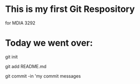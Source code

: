# This is my first Git Respository
for MDIA 3292

# Today we went over: 
git init

git add README.md

git commit -in 'my commit messages